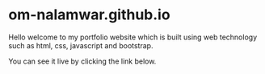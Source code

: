 # om-nalamwar.github.io

Hello welcome to my portfolio website which is built using web technology such as html, css, javascript and bootstrap.

You can see it live by clicking the link below.
